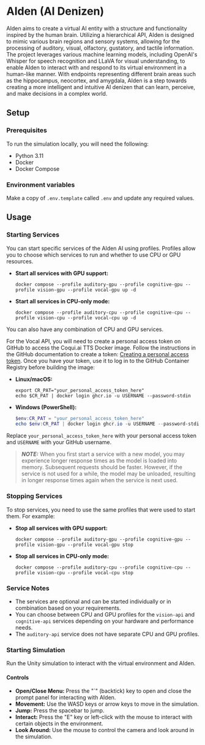 # AIden (AI Denizen)

AIden aims to create a virtual AI entity with a structure and functionality inspired by the human brain. Utilizing a hierarchical API, AIden is designed to mimic various brain regions and sensory systems, allowing for the processing of auditory, visual, olfactory, gustatory, and tactile information. The project leverages various machine learning models, including OpenAI's Whisper for speech recognition and LLaVA for visual understanding, to enable AIden to interact with and respond to its virtual environment in a human-like manner. With endpoints representing different brain areas such as the hippocampus, neocortex, and amygdala, AIden is a step towards creating a more intelligent and intuitive AI denizen that can learn, perceive, and make decisions in a complex world.

## Setup

### Prerequisites

To run the simulation locally, you will need the following:

* Python 3.11
* Docker
* Docker Compose

### Environment variables

Make a copy of `.env.template` called `.env` and update any required values.

## Usage

### Starting Services

You can start specific services of the AIden AI using profiles. Profiles allow you to choose which services to run and whether to use CPU or GPU resources.

- **Start all services with GPU support:**
  ```shell
  docker compose --profile auditory-gpu --profile cognitive-gpu --profile vision-gpu --profile vocal-gpu up -d
  ```

- **Start all services in CPU-only mode:**
  ```shell
  docker compose --profile auditory-cpu --profile cognitive-cpu --profile vision-cpu --profile vocal-cpu up -d
  ```

You can also have any combination of CPU and GPU services.

For the Vocal API, you will need to create a personal access token on GitHub to access the Coqui.ai TTS Docker image. Follow the instructions in the GitHub documentation to create a token: [Creating a personal access token](https://docs.github.com/en/authentication/keeping-your-account-and-data-secure/creating-a-personal-access-token). Once you have your token, use it to log in to the GitHub Container Registry before building the image:

- **Linux/macOS:**
  ```shell
  export CR_PAT="your_personal_access_token_here"
  echo $CR_PAT | docker login ghcr.io -u USERNAME --password-stdin
  ```

- **Windows (PowerShell):**
  ```powershell
  $env:CR_PAT = "your_personal_access_token_here"
  echo $env:CR_PAT | docker login ghcr.io -u USERNAME --password-stdin
  ```

Replace `your_personal_access_token_here` with your personal access token and `USERNAME` with your GitHub username.

> **_NOTE:_** When you first start a service with a new model, you may experience longer response times as the model is loaded into memory. Subsequent requests should be faster. However, if the service is not used for a while, the model may be unloaded, resulting in longer response times again when the service is next used.

### Stopping Services

To stop services, you need to use the same profiles that were used to start them. For example:

- **Stop all services with GPU support:**
  ```shell
  docker compose --profile auditory-gpu --profile cognitive-gpu --profile vision-gpu --profile vocal-gpu stop
  ```

- **Stop all services in CPU-only mode:**
  ```shell
  docker compose --profile auditory-cpu --profile cognitive-cpu --profile vision-cpu --profile vocal-cpu stop
  ```

### Service Notes

- The services are optional and can be started individually or in combination based on your requirements.
- You can choose between CPU and GPU profiles for the `vision-api` and `cognitive-api` services depending on your hardware and performance needs.
- The `auditory-api` service does not have separate CPU and GPU profiles.

### Starting Simulation

Run the Unity simulation to interact with the virtual environment and AIden.

#### Controls

- **Open/Close Menu:** Press the "`" (backtick) key to open and close the prompt panel for interacting with AIden.
- **Movement:** Use the WASD keys or arrow keys to move in the simulation.
- **Jump:** Press the spacebar to jump.
- **Interact:** Press the "E" key or left-click with the mouse to interact with certain objects in the environment.
- **Look Around:** Use the mouse to control the camera and look around in the simulation.
